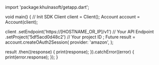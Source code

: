 import 'package:khulnasoft/getapp.dart';

void main() { // Init SDK
  Client client = Client();
  Account account = Account(client);

  client
    .setEndpoint('https://[HOSTNAME_OR_IP]/v1') // Your API Endpoint
    .setProject('5df5acd0d48c2') // Your project ID
  ;
  Future result = account.createOAuth2Session(
    provider: 'amazon',
  );

  result
    .then((response) {
      print(response);
    }).catchError((error) {
      print(error.response);
  });
}
